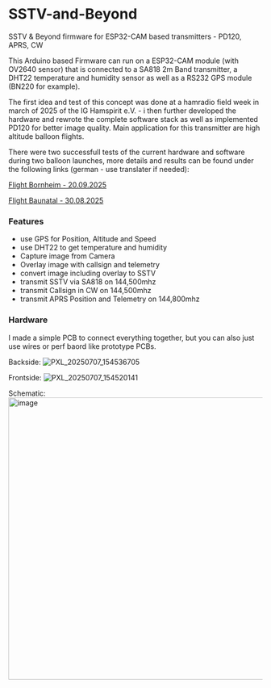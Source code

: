 # SSTV-and-Beyond
SSTV &amp; Beyond firmware for ESP32-CAM based transmitters - PD120, APRS, CW

This Arduino based Firmware can run on a ESP32-CAM module (with OV2640 sensor) that is connected to a SA818 2m Band transmitter, a DHT22 temperature and humidity sensor as well as a RS232 GPS module (BN220 for example).

The first idea and test of this concept was done at a hamradio field week in march of 2025 of the IG Hamspirit e.V. - i then further developed the hardware and rewrote the complete software stack as well as implemented PD120 for better image quality. Main application for this transmitter are high altitude balloon flights.

There were two successfull tests of the current hardware and software during two balloon launches, more details and results can be found under the following links (german - use translater if needed):

[Flight Bornheim - 20.09.2025](https://g-fliegt.de/news/start-bornheim-2025-erfolgreich)

[Flight Baunatal - 30.08.2025](https://g-fliegt.de/news/baunatal-start-2025)

### Features

* use GPS for Position, Altitude and Speed
* use DHT22 to get temperature and humidity
* Capture image from Camera
* Overlay image with callsign and telemetry
* convert image including overlay to SSTV
* transmit SSTV via SA818 on 144,500mhz
* transmit Callsign in CW on 144,500mhz
* transmit APRS Position and Telemetry on 144,800mhz

### Hardware

I made a simple PCB to connect everything together, but you can also just use wires or perf baord like prototype PCBs.

Backside:
![PXL_20250707_154536705](https://github.com/user-attachments/assets/17b106ea-920c-4f6b-9019-376e4b7ef75b)

Frontside:
![PXL_20250707_154520141](https://github.com/user-attachments/assets/18700a5b-00e9-4af9-8612-14ff2c70ab27)

Schematic:
<img width="1160" height="559" alt="image" src="https://github.com/user-attachments/assets/c73fbea3-d27b-4c8c-98ba-8343ce101c28" />
